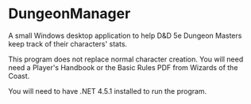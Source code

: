 # DungeonManager
A small Windows desktop application to help D&amp;D 5e Dungeon Masters keep track of their characters' stats.

This program does not replace normal character creation. You will need need a Player's Handbook or the Basic Rules PDF from Wizards of the Coast.

You will need to have .NET 4.5.1 installed to run the program. 
